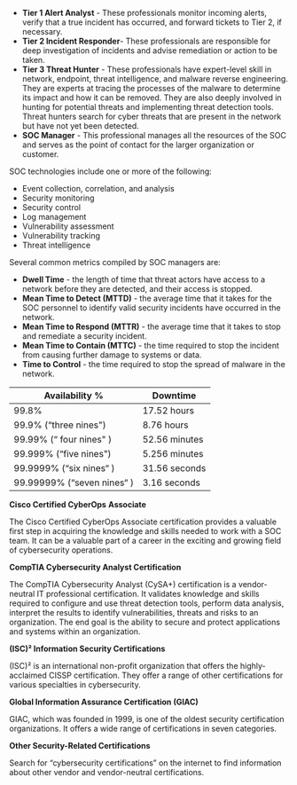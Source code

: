 - **Tier 1 Alert Analyst** - These professionals monitor incoming alerts, verify that a true incident has occurred, and forward tickets to Tier 2, if necessary.
- **Tier 2 Incident Responder**- These professionals are responsible for deep investigation of incidents and advise remediation or action to be taken.
- **Tier 3 Threat Hunter** - These professionals have expert-level skill in network, endpoint, threat intelligence, and malware reverse engineering. They are experts at tracing the processes of the malware to determine its impact and how it can be removed. They are also deeply involved in hunting for potential threats and implementing threat detection tools. Threat hunters search for cyber threats that are present in the network but have not yet been detected.
- **SOC Manager** - This professional manages all the resources of the SOC and serves as the point of contact for the larger organization or customer.

SOC technologies include one or more of the following:
- Event collection, correlation, and analysis
- Security monitoring
- Security control
- Log management
- Vulnerability assessment
- Vulnerability tracking
- Threat intelligence

Several common metrics compiled by SOC managers are:
- **Dwell Time** - the length of time that threat actors have access to a network before they are detected, and their access is stopped.
- **Mean Time to Detect (MTTD)** - the average time that it takes for the SOC personnel to identify valid security incidents have occurred in the network.
- **Mean Time to Respond (MTTR)** - the average time that it takes to stop and remediate a security incident.
- **Mean Time to Contain (MTTC)** - the time required to stop the incident from causing further damage to systems or data.
- **Time to Control** - the time required to stop the spread of malware in the network.



|**Availability %**|**Downtime**|
|---|---|
|99.8%|17.52 hours|
|99.9% (“three nines")|8.76 hours|
|99.99% (“ four nines" )|52.56 minutes|
|99.999% (“five nines")|5.256 minutes|
|99.9999% (“six nines“ )|31.56 seconds|
|99.99999% (“seven nines“ )|3.16 seconds|

**Cisco Certified CyberOps** **Associate**

The Cisco Certified CyberOps Associate certification provides a valuable first step in acquiring the knowledge and skills needed to work with a SOC team. It can be a valuable part of a career in the exciting and growing field of cybersecurity operations.

**CompTIA Cybersecurity Analyst Certification**

The CompTIA Cybersecurity Analyst (CySA+) certification is a vendor-neutral IT professional certification. It validates knowledge and skills required to configure and use threat detection tools, perform data analysis, interpret the results to identify vulnerabilities, threats and risks to an organization. The end goal is the ability to secure and protect applications and systems within an organization.

**(ISC)² Information Security Certifications**

(ISC)² is an international non-profit organization that offers the highly-acclaimed CISSP certification. They offer a range of other certifications for various specialties in cybersecurity.

**Global Information Assurance Certification (GIAC)**

GIAC, which was founded in 1999, is one of the oldest security certification organizations. It offers a wide range of certifications in seven categories.

**Other Security-Related Certifications**

Search for “cybersecurity certifications” on the internet to find information about other vendor and vendor-neutral certifications.












